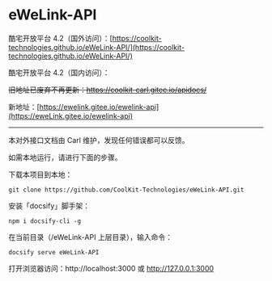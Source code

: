 <!--
 * @Author: Carl
 * @Date: 2020-05-25 19:50:00
 * @LastEditors: Carl
 * @LastEditTime: 2021-12-10 18:13:08
-->

# eWeLink-API

酷宅开放平台 4.2（国外访问）：[https://coolkit-technologies.github.io/eWeLink-API/](https://coolkit-technologies.github.io/eWeLink-API/)

酷宅开放平台 4.2（国内访问）：

~~旧地址已废弃不再更新：https://coolkit-carl.gitee.io/apidocs/~~

新地址：[https://ewelink.gitee.io/ewelink-api](https://eweLink.gitee.io/ewelink-api)

---

本对外接口文档由 Carl 维护，发现任何错误都可以反馈。

如需本地运行，请进行下面的步骤。

下载本项目到本地：

    git clone https://github.com/CoolKit-Technologies/eWeLink-API.git

安装「docsify」脚手架：

    npm i docsify-cli -g

在当前目录（/eWeLink-API 上层目录），输入命令：

    docsify serve eWeLink-API

打开浏览器访问：http://localhost:3000 或 http://127.0.0.1:3000
